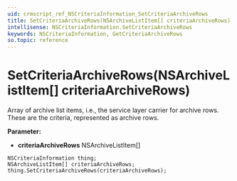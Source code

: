 ```yaml
---
uid: crmscript_ref_NSCriteriaInformation_SetCriteriaArchiveRows
title: SetCriteriaArchiveRows(NSArchiveListItem[] criteriaArchiveRows)
intellisense: NSCriteriaInformation.SetCriteriaArchiveRows
keywords: NSCriteriaInformation, GetCriteriaArchiveRows
so.topic: reference
---
```


# SetCriteriaArchiveRows(NSArchiveListItem[] criteriaArchiveRows)

Array of archive list items, i.e., the service layer carrier for archive rows. These are the criteria, represented as archive rows.

**Parameter:** 
* **criteriaArchiveRows** NSArchiveListItem[]

```crmscript
NSCriteriaInformation thing;
NSArchiveListItem[] criteriaArchiveRows;
thing.SetCriteriaArchiveRows(criteriaArchiveRows);
```

